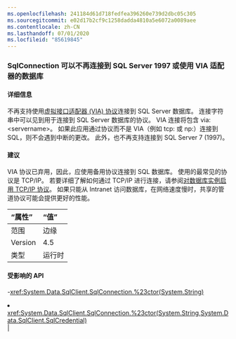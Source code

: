 ```yaml
---
ms.openlocfilehash: 241184d61d718fedfea396260e739d2dbc05c305
ms.sourcegitcommit: e02d17b2cf9c1258dadda4810a5e6072a0089aee
ms.contentlocale: zh-CN
ms.lasthandoff: 07/01/2020
ms.locfileid: "85619845"
---
```

### <a name="sqlconnection-can-no-longer-connect-to-sql-server-1997-or-databases-using-the-via-adapter"></a>SqlConnection 可以不再连接到 SQL Server 1997 或使用 VIA 适配器的数据库

#### <a name="details"></a>详细信息

不再支持使用[虚拟接口适配器 (VIA) 协议](https://docs.microsoft.com/previous-versions/sql/sql-server-2008-r2/ms191229(v=sql.105))连接到 SQL Server 数据库。 连接字符串中可以见到用于连接到 SQL Server 数据库的协议。 VIA 连接将包含 via:&lt;servername&gt;。 如果此应用通过协议而不是 VIA（例如 tcp: 或 np:）连接到 SQL，则不会遇到中断的更改。 此外，也不再支持连接到 SQL Server 7 (1997)。

#### <a name="suggestion"></a>建议

VIA 协议已弃用，因此，应使用备用协议连接到 SQL 数据库。 使用的最常见的协议是 TCP/IP。 若要详细了解如何通过 TCP/IP 进行连接，请参阅[对数据库实例启用 TCP/IP 协议](https://docs.microsoft.com/previous-versions/visualstudio/visual-studio-2008/bb909712(v=vs.90))。 如果只能从 Intranet 访问数据库，在网络速度慢时，共享的管道协议可能会提供更好的性能。

| “属性”    | “值”       |
|:--------|:------------|
| 范围   |边缘|
|Version|4.5|
|类型|运行时

#### <a name="affected-apis"></a>受影响的 API

-<xref:System.Data.SqlClient.SqlConnection.%23ctor(System.String)></li><li><xref:System.Data.SqlClient.SqlConnection.%23ctor(System.String,System.Data.SqlClient.SqlCredential)></li></ul>|
